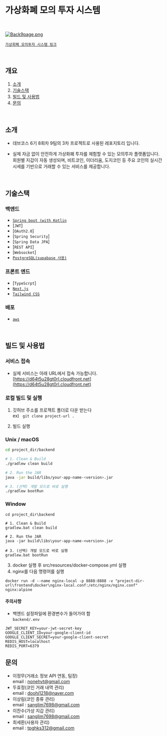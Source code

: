 # 가상화폐 모의 투자 시스템
<br>


[![Back9page.png](https://i.postimg.cc/gcwLdYQB/Back9page.png)](https://postimg.cc/8sSzmV1h)

[`가상회폐 모의투자 시스템 링크`](https://d64t5u28gt0rl.cloudfront.net/)

<br>
 
## 개요
1. [소개](#소개)   
2. [기술스택](#기술스택)   
3. [빌드 및 사용법](#빌드-및-사용법)   
4. [문의](#문의)   

<br>

## 소개
- 데브코스 6기 8회차 9팀의 3차 프로젝트로 사용된 레포지토리 입니다.<br>

- 실제 자금 없이 안전하게 가상화폐 투자를 체험할 수 있는 모의투자 플랫폼입니다. 회원별 지갑이 자동 생성되며, 비트코인, 이더리움, 도지코인 등 주요 코인의 실시간 시세를 기반으로 거래할 수 있는 서비스를 제공합니다.

<br>

## 기술스택
### 백엔드
- [`Spring boot (with Kotlin`](https://spring.io/)
- [`JWT`]
- [`OAuth2.0`]
- [`Spring Security`]
- [`Spring Data JPA`]
- [`REST API`]
- [`Websocket`]
- [`PostgreSQL(supabase 사용)`](https://supabase.com/)

### 프론트 엔드
- [`TypeScrpt`]
- [`Next.js`](https://nextjs.org/)
- [`Tailwind CSS`](https://tailwindcss.com/)

### 배포 
- [`aws`](https://aws.amazon.com/ko/)

<br>

## 빌드 및 사용법
### 서비스 접속
- 실제 서비스는 아래 URL에서 접속 가능합니다.<br>
  [https://d64t5u28gt0rl.cloudfront.net](https://d64t5u28gt0rl.cloudfront.net)

### 로컬 빌드 및 실행 
1. 깃허브 주소를 프로젝트 폴더로 다운 받는다
<br>ex) ``
git clone project-url .``

2. 빌드 실행 <br> 
### Unix / macOS
```bash
cd project_dir/backend

# 1. Clean & Build
./gradlew clean build

# 2. Run the JAR
java -jar build/libs/your-app-name-<version>.jar

# 3. (선택) 개발 모드로 바로 실행
./gradlew bootRun

```

### Window
```
cd project_dir\backend

# 1. Clean & Build
gradlew.bat clean build

# 2. Run the JAR
java -jar build\libs\your-app-name-<version>.jar

# 3. (선택) 개발 모드로 바로 실행
gradlew.bat bootRun

```
3. docker 실행 후 src/resources/docker-compose.yml 실행  
4. nginx를 다음 명령어를 실행
```
docker run -d --name nginx-local -p 8888:8888 -v "project-dir-url\frontend\docker\nginx-local.conf:/etc/nginx/nginx.conf" nginx:alpine
```

#### 주의사항
- 백엔드 설정파일에 환경변수가 들어가야 함  
  `backend/.env`

```env
JWT_SECRET_KEY=your-jwt-secret-key
GOOGLE_CLIENT_ID=your-google-client-id
GOOGLE_CLIENT_SECRET=your-google-client-secret
REDIS_HOST=localhost
REDIS_PORT=6379
```


## 문의
- 이정무(거래소 정보 API 연동, 팀장)
<br>email : nonehvt@gmail.com
- 두효정(코인 거래 내역 관리)
<br>email : doohj1218@naver.com
- 이상림(코인 종류 관리)
<br>email : sanglim7698@gmail.com
- 이찬수(가상 지갑 관리)
<br>email : sanglim7698@gmail.com
- 최세환(사용자 관리)
<br>email : tpghks312@gmail.com





 
